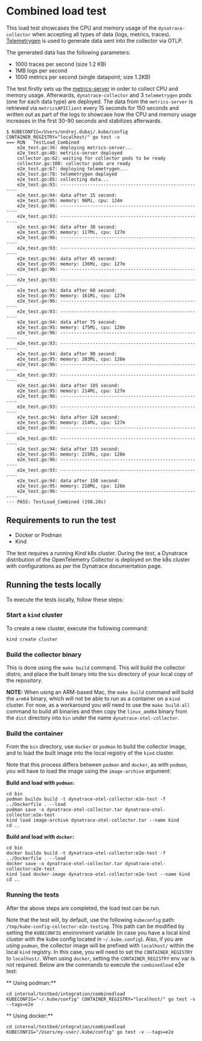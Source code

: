 # Combined load test

This load test showcases the CPU and memory usage of the `dynatrace-collector` when accepting all
types of data (logs, metrics, traces).
[Telemetrygen](https://github.com/open-telemetry/opentelemetry-collector-contrib/tree/main/cmd/telemetrygen#telemetry-generator-for-opentelemetry)
is used to generate data sent into the collector via OTLP.

The generated data has the following parameters:

- 1000 traces per second (size 1.2 KB)
- 1MB logs per second
- 1000 metrics per second (single datapoint; size 1.2KB)

The test firstly sets up the [metrics-server](https://kubernetes-sigs.github.io/metrics-server/)
in order to collect CPU and memory usage.
Afterwards, `dynatrace-collector` and 3 `telemetrygen` pods (one for each data type)
are deployed.
The data from the `metrics-server` is retrieved via `metricsAPIClient` every 15 seconds for 150 seconds
and written out as part of the logs to showcase how the CPU and memory usage increases in the first 30-90 seconds
and stabilizes afterwards.

```shell
$ KUBECONFIG=/Users/ondrej.dubaj/.kube/config CONTAINER_REGISTRY="localhost/" go test -v
=== RUN   TestLoad_Combined
    e2e_test.go:36: deploying metrics-server...
    e2e_test.go:48: metrics-server deployed
    collector.go:62: waiting for collector pods to be ready
    collector.go:100: collector pods are ready
    e2e_test.go:67: deploying telemetrygen...
    e2e_test.go:78: telemetrygen deployed
    e2e_test.go:85: collecting data...
    e2e_test.go:93: ------------------------------------------------------
    e2e_test.go:94: data after 15 second:
    e2e_test.go:95: memory: 96Mi, cpu: 124m
    e2e_test.go:96: ------------------------------------------------------
    e2e_test.go:93: ------------------------------------------------------
    e2e_test.go:94: data after 30 second:
    e2e_test.go:95: memory: 117Mi, cpu: 127m
    e2e_test.go:96: ------------------------------------------------------
    e2e_test.go:93: ------------------------------------------------------
    e2e_test.go:94: data after 45 second:
    e2e_test.go:95: memory: 136Mi, cpu: 127m
    e2e_test.go:96: ------------------------------------------------------
    e2e_test.go:93: ------------------------------------------------------
    e2e_test.go:94: data after 60 second:
    e2e_test.go:95: memory: 161Mi, cpu: 127m
    e2e_test.go:96: ------------------------------------------------------
    e2e_test.go:93: ------------------------------------------------------
    e2e_test.go:94: data after 75 second:
    e2e_test.go:95: memory: 175Mi, cpu: 128m
    e2e_test.go:96: ------------------------------------------------------
    e2e_test.go:93: ------------------------------------------------------
    e2e_test.go:94: data after 90 second:
    e2e_test.go:95: memory: 203Mi, cpu: 126m
    e2e_test.go:96: ------------------------------------------------------
    e2e_test.go:93: ------------------------------------------------------
    e2e_test.go:94: data after 105 second:
    e2e_test.go:95: memory: 214Mi, cpu: 127m
    e2e_test.go:96: ------------------------------------------------------
    e2e_test.go:93: ------------------------------------------------------
    e2e_test.go:94: data after 120 second:
    e2e_test.go:95: memory: 214Mi, cpu: 127m
    e2e_test.go:96: ------------------------------------------------------
    e2e_test.go:93: ------------------------------------------------------
    e2e_test.go:94: data after 135 second:
    e2e_test.go:95: memory: 215Mi, cpu: 128m
    e2e_test.go:96: ------------------------------------------------------
    e2e_test.go:93: ------------------------------------------------------
    e2e_test.go:94: data after 150 second:
    e2e_test.go:95: memory: 218Mi, cpu: 126m
    e2e_test.go:96: ------------------------------------------------------
--- PASS: TestLoad_Combined (198.28s)
```

## Requirements to run the test

- Docker or Podman
- Kind

The test requires a running Kind k8s cluster. During the test,
a Dynatrace distribution of the OpenTelemetry Collector is deployed
on the k8s cluster with configurations as per the Dynatrace documentation page.

## Running the tests locally

To execute the tests locally, follow these steps:

### Start a `kind` cluster

To create a new cluster, execute the following command:

```shell
kind create cluster
```
### Build the collector binary

This is done using the `make build` command.
This will build the collector distro, and place the built binary 
into the `bin` directory of your local copy of the repository.

**NOTE:** When using an ARM-based Mac, the `make build` command will build the `arm64` binary, which
will not be able to run as a container on a `kind` cluster.
For now, as a workaround you will need to use the `make build-all` command to build all binaries and then copy the
`linux_amd64` binary from the `dist` directory into `bin` under the name `dynatrace-otel-collector`.

### Build the container

From the `bin` directory, use `docker` or `podman` to build the collector image, and to load the built
image into the local registry of the `kind` cluster.

Note that this process differs between `podman` and `docker`, as with `podman`, you will have to
load the image using the `image-archive` argument:

**Build and load with `podman`:**
```shell
cd bin
podman buildx build -t dynatrace-otel-collector:e2e-test -f ../Dockerfile . --load
podman save -o dynatrace-otel-collector.tar dynatrace-otel-collector:e2e-test
kind load image-archive dynatrace-otel-collector.tar --name kind
cd ..
```

**Build and load with `docker`:**
```shell
cd bin
docker buildx build -t dynatrace-otel-collector:e2e-test -f ../Dockerfile . --load
docker save -o dynatrace-otel-collector.tar dynatrace-otel-collector:e2e-test
kind load docker-image dynatrace-otel-collector:e2e-test --name kind
cd ..
```

### Running the tests

After the above steps are completed, the load test can be run.

Note that the test will, by default, use the following `kubeconfig` path: `/tmp/kube-config-collector-e2e-testing`.
This path can be modified by setting the `KUBECONFIG` environment variable (in case you have a local kind cluster with the
kube config located in `~/.kube.config`).
Also, if you are using `podman`, the collector image will be prefixed with `localhost/` within the local
`kind` registry. In this case, you will need to set the `CONTAINER_REGISTRY` to `localhost/`.
When using `docker`, setting the `CONTAINER_REGISTRY` env var is not required.
Below are the commands to execute the `combinedload` e2e test:

** Using podman:**
```shell
cd internal/testbed/integration/combinedload
KUBECONFIG="~/.kube/config" CONTAINER_REGISTRY="localhost/" go test -v --tags=e2e
```

** Using docker:**
```shell
cd internal/testbed/integration/combinedload
KUBECONFIG="/Users/my-user/.kube/config" go test -v --tags=e2e
```
